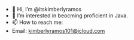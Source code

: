 - 👋 Hi, I’m @itskimberlyramos
- 👀 I’m interested in beocming proficient in Java.
- 📫 How to reach me:
- Email: kimberlyramos101@icloud.com

<!---
itskimberlyramos/itskimberlyramos is a ✨ special ✨ repository because its `README.md` (this file) appears on your GitHub profile.
You can click the Preview link to take a look at your changes.
--->
